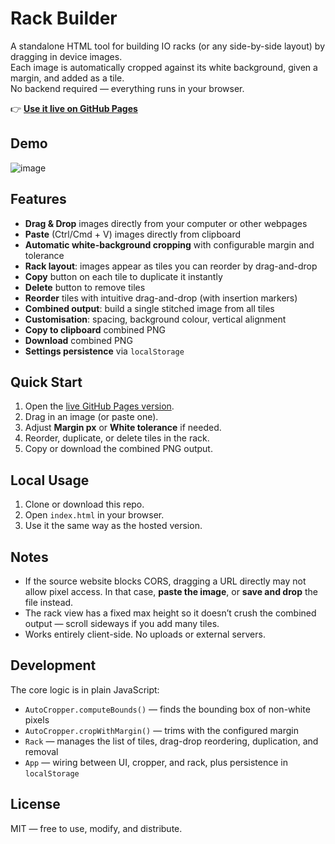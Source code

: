 # Rack Builder

A standalone HTML tool for building IO racks (or any side-by-side layout) by dragging in device images.  
Each image is automatically cropped against its white background, given a margin, and added as a tile.  
No backend required — everything runs in your browser.

👉 **[Use it live on GitHub Pages](https://benhar-dev.github.io/webtool-rack-builder/)**

## Demo

![image](./docs/images/screenshot.gif)

## Features

- **Drag & Drop** images directly from your computer or other webpages
- **Paste** (Ctrl/Cmd + V) images directly from clipboard
- **Automatic white-background cropping** with configurable margin and tolerance
- **Rack layout**: images appear as tiles you can reorder by drag-and-drop
- **Copy** button on each tile to duplicate it instantly
- **Delete** button to remove tiles
- **Reorder** tiles with intuitive drag-and-drop (with insertion markers)
- **Combined output**: build a single stitched image from all tiles
- **Customisation**: spacing, background colour, vertical alignment
- **Copy to clipboard** combined PNG
- **Download** combined PNG
- **Settings persistence** via `localStorage`

## Quick Start

1. Open the [live GitHub Pages version](https://benhar-dev.github.io/webtool-rack-builder/).
2. Drag in an image (or paste one).
3. Adjust **Margin px** or **White tolerance** if needed.
4. Reorder, duplicate, or delete tiles in the rack.
5. Copy or download the combined PNG output.

## Local Usage

1. Clone or download this repo.
2. Open `index.html` in your browser.
3. Use it the same way as the hosted version.

## Notes

- If the source website blocks CORS, dragging a URL directly may not allow pixel access. In that case, **paste the image**, or **save and drop** the file instead.
- The rack view has a fixed max height so it doesn’t crush the combined output — scroll sideways if you add many tiles.
- Works entirely client-side. No uploads or external servers.

## Development

The core logic is in plain JavaScript:

- `AutoCropper.computeBounds()` — finds the bounding box of non-white pixels
- `AutoCropper.cropWithMargin()` — trims with the configured margin
- `Rack` — manages the list of tiles, drag-drop reordering, duplication, and removal
- `App` — wiring between UI, cropper, and rack, plus persistence in `localStorage`

## License

MIT — free to use, modify, and distribute.
